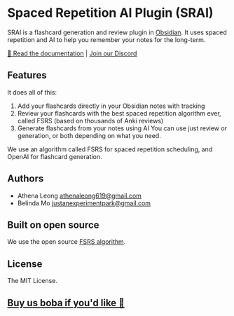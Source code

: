 # Spaced Repetition AI Plugin (SRAI)

SRAI is a flashcard generation and review plugin in [Obsidian](https://obsidian.md). It uses spaced repetition and AI to help you remember your notes for the long-term.

[🔗 Read the documentation](https://obsidian-spaced-repetition-ai.vercel.app/) | [Join our Discord](https://discord.gg/TRDrTESsK4)

## Features

It does all of this:

1. Add your flashcards directly in your Obsidian notes with tracking
2. Review your flashcards with the best spaced repetition algorithm ever, called FSRS (based on thousands of Anki reviews)
3. Generate flashcards from your notes using AI
You can use just review or generation, or both depending on what you need.

We use an algorithm called FSRS for spaced repetition scheduling, and OpenAI for flashcard generation.

## Authors

- Athena Leong <athenaleong619@gmail.com>
- Belinda Mo <justanexperimentpark@gmail.com>

## Built on open source

We use the open source [FSRS algorithm](https://github.com/open-spaced-repetition/ts-fsrs).

## License

The MIT License.

## [Buy us boba if you'd like 🧋](https://buymeacoffee.com/obsidianlearn)
